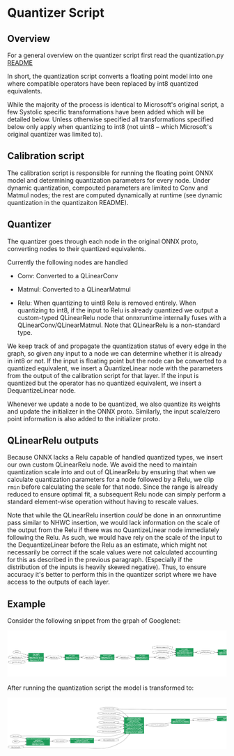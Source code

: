 # Quantizer Script

## Overview

For a general overview on the quantizer script first read the quantization.py [README](/systolic_runner/quantization/README.md)

In short, the quantization script converts a floating point model into one where compatible operators have been replaced
by int8 quantized equivalents.

While the majority of the process is identical to Microsoft's original script, a few Systolic specific transformations have been added which will be detailed below. Unless otherwise specified all transformations specified below only apply when quantizing to int8 (not uint8 – which Microsoft's original quantizer was limited to).

## Calibration script

The calibration script is responsible for running the floating point ONNX model and determining quantization parameters for every node.
Under dynamic quantization, compouted parameters are limited to Conv and Matmul nodes; the rest are computed dynamically at runtime (see dynamic quantization in the quantizaiton README).

## Quantizer 

The quantizer goes through each node in the original ONNX proto, converting nodes to their quantized equivalents.

Currently the following nodes are handled

* Conv: Converted to a QLinearConv

* Matmul: Converted to a QLinearMatmul

* Relu: When quantizing to uint8 Relu is removed entirely. When quantizing to int8, if the input to Relu is already quantized we output a custom-typed QLinearRelu node that onnxruntime internally fuses with a QLinearConv/QLinearMatmul. Note that QLinearRelu is a non-standard type.

We keep track of and propagate the quantization status of every edge in the graph, so given any input to a node we can determine whether it is already in int8 or not. If the input is floating point but the node can be converted to a quantized equivalent, we insert a QuantizeLinear node with the parameters from the output of the calibration script for that layer. If the input is quantized but the operator has no quantized equivalent, we insert a DequantizeLinear node.

Whenever we update a node to be quantized, we also quantize its weights and update the initializer in the ONNX proto. Similarly, the input scale/zero point information is also added to the initializer proto.

## QLinearRelu outputs

Because ONNX lacks a Relu capable of handled quantized types, we insert our own custom QLinearRelu node. We avoid the need to maintain quantization scale into and out of QLinearRelu by ensuring that when we calculate quantization parameters for a node followed by a Relu, we clip `rmin` before calculating the scale for that node. Since the range is already reduced to ensure optimal fit, a subsequent Relu node can simply perform a standard element-wise operation without having to rescale values.

Note that while the QLinearRelu insertion *could* be done in an onnxruntime pass similar to NHWC insertion, we would lack information on the scale of the output from the Relu if there was no QuantizeLinear node immediately following the Relu. As such, we would have rely on the scale of the input to the DequantizeLinear before the Relu as an estimate, which might not necessarily be correct if the scale values were not calculated accounting for this as described in the previous paragraph. (Especially if the distribution of the inputs is heavily skewed negative). Thus, to ensure accuracy it's better to perform this in the quantizer script where we have access to the outputs of each layer.

## Example

Consider the following snippet from the grpah of Googlenet:

![](googlenet_unquantized.png)

After running the quantization script the model is transformed to:

![](googlenet_quantized.png)
